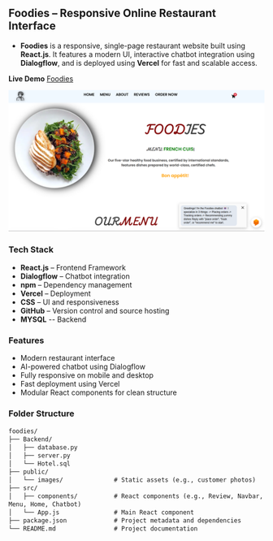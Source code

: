##  Foodies – Responsive Online Restaurant Interface
- **Foodies** is a responsive, single-page restaurant website built using **React.js**. It features a modern UI, interactive chatbot integration using **Dialogflow**, and is deployed using **Vercel** for fast and scalable access.

**Live Demo** [Foodies](https://foodies-psi-two.vercel.app)

![Foodies ScreenShot](https://github.com/DEEPAK-RAMGIRI/foodies/blob/main/Foodies.png)

### Tech Stack

- **React.js** – Frontend Framework  
- **Dialogflow** – Chatbot integration  
- **npm** – Dependency management  
- **Vercel** – Deployment  
- **CSS** – UI and responsiveness  
- **GitHub** – Version control and source hosting
- **MYSQL** -- Backend  


### Features

-  Modern restaurant interface
-  AI-powered chatbot using Dialogflow
-  Fully responsive on mobile and desktop
-  Fast deployment using Vercel
-  Modular React components for clean structure

###  Folder Structure

```plaintext
foodies/
├── Backend/
│   ├── database.py
│   ├── server.py
│   └── Hotel.sql
├── public/
│   └── images/              # Static assets (e.g., customer photos)
├── src/
│   ├── components/          # React components (e.g., Review, Navbar, Menu, Home, Chatbot)
│   └── App.js               # Main React component
├── package.json             # Project metadata and dependencies
└── README.md                # Project documentation
```
